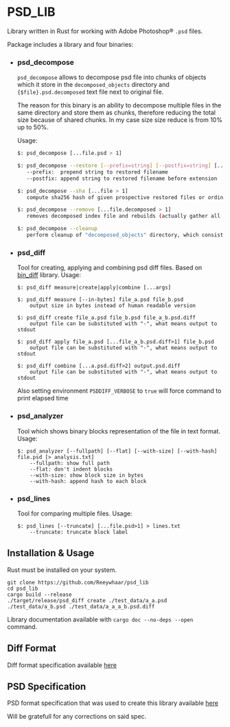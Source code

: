 # PSD_LIB
Library written in Rust for working with Adobe Photoshop® `.psd` files.

Package includes a library and four binaries:

* ### psd_decompose

  `psd_decompose` allows to decompose psd file into chunks of objects which it store in the `decomposed_objects` directory and `{$file}.psd.decomposed` text file next to original file.

  The reason for this binary is an ability to decompose multiple files in the same directory and store them as chunks, therefore reducing the total size because of shared chunks. In my case size size reduce is from 10% up to 50%.

  Usage:

  ```bash
  $: psd_decompose [...file.psd > 1]

  $: psd_decompose --restore [--prefix=string] [--postfix=string] [...file.psd.decomposed > 1]
     --prefix:  prepend string to restored filename
     --postfix: append string to restored filename before extension

  $: psd_decompose --sha [...file > 1]
     compute sha256 hash of given prospective restored files or ordinary files. Usefull to check that restore will be correct.

  $: psd_decompose --remove [...file.decomposed > 1]
     removes decomposed index file and rebuilds (actually gather all the hashes from other files in the directory and removes hashes which are orphaned) decomposed_opjects directory.

  $: psd_decompose --cleanup
     perform cleanup of "decomposed_objects" directory, which consists of populating unique index of every hash of every .decomposed file and removing every hash which doesn't said index contains.
  ```

* ### psd_diff

  Tool for creating, applying and combining psd diff files. Based on [bin_diff](https://github.com/Reeywhaar/bin_diff) library. Usage:

  ```
  $: psd_diff measure|create|apply|combine [...args]

  $: psd_diff measure [--in-bytes] file_a.psd file_b.psd
      output size in bytes instead of human readable version

  $: psd_diff create file_a.psd file_b.psd file_a_b.psd.diff
      output file can be substituted with "-", what means output to stdout

  $: psd_diff apply file_a.psd [...file_a_b.psd.diff>1] file_b.psd
      output file can be substituted with "-", what means output to stdout

  $: psd_diff combine [...a.psd.diff>2] output.psd.diff
      output file can be substituted with "-", what means output to stdout
  ```

  Also setting environment `PSDDIFF_VERBOSE` to `true` will force command to print elapsed time

* ### psd_analyzer

  Tool which shows binary blocks representation of the file in text format. Usage:

  ```
  $: psd_analyzer [--fullpath] [--flat] [--with-size] [--with-hash] file.psd [> analysis.txt]
      --fullpath: show full path
      --flat: don't indent blocks
      --with-size: show block size in bytes
      --with-hash: append hash to each block
  ```

* ### psd_lines

  Tool for comparing multiple files. Usage:

  ```
  $: psd_lines [--truncate] [...file.psd>1] > lines.txt
      --truncate: truncate block label
  ```

## Installation & Usage
Rust must be installed on your system.

```
git clone https://github.com/Reeywhaar/psd_lib
cd psd_lib
cargo build --release
./target/release/psd_diff create ./test_data/a_a.psd ./test_data/a_b.psd ./test_data/a_a_a_b.psd.diff
```

Library documentation available with `cargo doc --no-deps --open` command.

## Diff Format
Diff format specification available [here](./psd_diff_spec.md)

## PSD Specification
PSD format specification that was used to create this library available [here](./psd_spec.md)

Will be gratefull for any corrections on said spec.